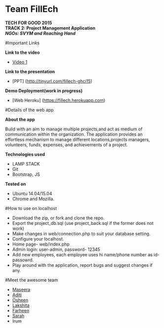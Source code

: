 # Team FillEch

**TECH FOR GOOD 2015**  
**TRACK 2: Project Management Application**  
***NGOs: SVYM and Reaching Hand***  

#Important Links

**Link to the video**
- [Video 1](http://tinyurl.com/Fillech-video1)

**Link to the presentation**

- [PPT] (http://tinyurl.com/fillech-ghci15)

**Demo Deployment(work in progress)**

- [Web Heroku] (https://fillech.herokuapp.com)


#Details of the web app

**About the app**

Build with an aim to manage multiple projects,and act as medium of communication within the organization.
The application provides an effortless mechanism to manage different locations,projects managers, volunteers, funds, expenses, and achievements of a project.

**Technologies used**
* LAMP STACK
* Git
* Bootstrap, JS

**Tested on**
* Ubuntu 14.04/15.04
* Chrome and Mozilla.

#How to use on localhost
 * Download the zip, or fork and clone the repo.
 * Export the project_db.sql (use project_back.sql if the former does not work)
 * Make changes in web/connection.php to suit your database setting.
 * Configure your localhost.
 * Home page- web/index.php
 * Admin login: user-admin, password- 12345
 * Add new employees, each employee uses hi name/phone number as id-passowrd.
 * Play around with the application, report bugs and suggest changes if any.

#Meet the awesome team
- [Maseera]( https://github.com/maseeraali)
- [Aditi](https://github.com/aditi5)
- [Osheen](https://github.com/Osheen27)
- [Lakshita](https://github.com/lakshita-bhatia)
- [Farheen](https://github.com/Farheen2302)
- [Sarah](https://github.com/sara-02)
- Irum

